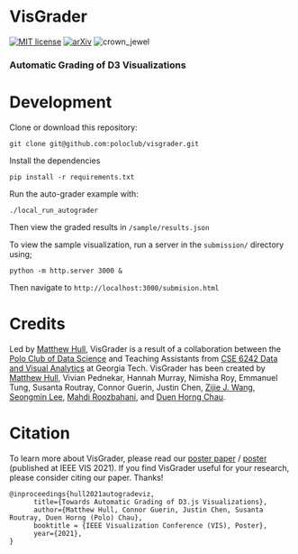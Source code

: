 # VisGrader

[![MIT license](http://img.shields.io/badge/license-MIT-brightgreen.svg)](http://opensource.org/licenses/MIT)
[![arXiv](https://img.shields.io/badge/arXiv-2110.11227-b3131b.svg)](https://arxiv.org/abs/2110.11227)
![crown_jewel](https://user-images.githubusercontent.com/683979/228333301-93f9c889-3687-4813-b29e-73cba408596f.png)
### Automatic Grading of D3 Visualizations

# Development

Clone or download this repository:

`git clone git@github.com:poloclub/visgrader.git`

Install the dependencies

`pip install -r requirements.txt`

Run the auto-grader example with: 

`./local_run_autograder`

Then view the graded results in `/sample/results.json`

To view the sample visualization, run a server in the `submission/` directory using;

`python -m http.server 3000 &`

Then navigate to `http://localhost:3000/submision.html`

# Credits
Led by [Matthew Hull](https://matthewdhull.github.io), VisGrader is a result of a collaboration between the [Polo Club of Data Science](https://poloclub.github.io) and Teaching Assistants from [CSE 6242 Data and Visual Analytics](https://poloclub.github.io/#cse6242) at Georgia Tech. VisGrader has been created by [Matthew Hull](https://matthewdhull.github.io), Vivian Pednekar, Hannah Murray, Nimisha Roy, Emmanuel Tung, Susanta Routray, Connor Guerin, Justin Chen, [Zijie J. Wang](https://zijie.wang), [Seongmin Lee](https://ligi214.github.io), [Mahdi Roozbahani](https://mahdi-roozbahani.github.io), and [Duen Horng Chau](https://poloclub.github.io/polochau/).

# Citation
To learn more about VisGrader, please read our [poster paper](https://arxiv.org/abs/2110.11227) / [poster](https://poloclub.github.io/papers/21-vis-autograde-poster.pdf) (published at IEEE VIS 2021).  If you find VisGrader useful for your research, please consider citing our paper.  Thanks!
```
@inproceedings{hull2021autogradeviz,
      title={Towards Automatic Grading of D3.js Visualizations},
      author={Matthew Hull, Connor Guerin, Justin Chen, Susanta Routray, Duen Horng (Polo) Chau},
      booktitle = {IEEE Visualization Conference (VIS), Poster},
      year={2021},
}
```
